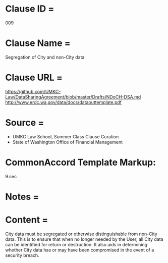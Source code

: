 # Clause ID = 
009

# Clause Name = 
Segregation of City and non-City data

# Clause URL = 
https://github.com/UMKC-Law/DataSharingAgreement/blob/master/Drafts/NDoCH-DSA.md
http://www.erdc.wa.gov/data/docs/dataouttemplate.pdf

# Source =  
* UMKC Law School, Summer Class Clause Curation
* State of Washington Office of Financial Management

# CommonAccord Template Markup:   
9.sec

# Notes = 


# Content = 
City data must be segregated or otherwise distinguishable from non-City data. This is to ensure that when no longer needed by the User, all City data can be identified for return or destruction. It also aids in determining whether City data has or may have been compromised in the event of a security breach.
